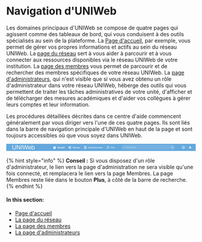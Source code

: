 # Navigation d'UNIWeb

Les domaines principaux d'UNIWeb se compose de quatre pages qui agissent comme des tableaux de bord, qui vous conduisent à des outils spécialisés au sein de la plateforme. La [Page d'accueil](the-home-page.md), par exemple, vous permet de gérer vos propres informations et actifs au sein du réseau UNIWeb. La [page du réseau](the-network-page.md) sert à vous aider à parcourir et à vous connecter aux ressources disponibles via le réseau UNIWeb de votre institution. La [page des membres](the-members-page.md) vous permet de parcourir et de rechercher des membres spécifiques de votre réseau UNIWeb. La [page d'administrateurs](the-administration-page.md), qui n'est visible que si vous avez obtenu un rôle d'administrateur dans votre réseau UNIWeb, héberge des outils qui vous permettent de traiter les tâches administratives de votre unité, d'afficher et de télécharger des mesures académiques et d'aider vos collègues à gérer leurs comptes et leur information.

Les procédures détaillées décrites dans ce centre d'aide commencent généralement par vous diriger vers l'une de ces quatre pages. Ils sont liés dans la barre de navigation principale d'UNIWeb en haut de la page et sont toujours accessibles où que vous soyez dans UNIWeb.

![](../.gitbook/assets/screen-shot-2020-05-07-at-11.45.54-am.png)

{% hint style="info" %}
**Conseil :** Si vous disposez d'un rôle d'administrateur, le lien vers la page d'administration ne sera visible qu'une fois connecté, et remplacera le lien vers la page Membres. La page Membres reste liée dans le bouton **Plus**, à côté de la barre de recherche.
{% endhint %}

#### In this section:

* [Page d'accueil](the-home-page.md)
* [La page du réseau](the-network-page.md)
* [La page des membres](the-members-page.md)
* [La page d'administrateurs](the-administration-page.md)

